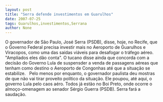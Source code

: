 ```yaml
---
layout: post
title: "Serra defende investimentos em Guarulhos"
date: 2007-07-25
tags: Guarulhos,investimentos,Serrana
author: None
---
```

O governador de S&atilde;o Paulo, Jos&eacute; Serra (PSDB), disse, hoje, no Recife, que o Governo Federal precisa investir mais no Aeroporto de Guarulhos e Viracopos, como uma das sa&iacute;das vi&aacute;veis para desafogar o tr&aacute;fego a&eacute;reo. &quot;Ampliados eles d&atilde;o conta&quot;.
O tucano disse ainda que concorda com a decis&atilde;o do Governo Lula de&nbsp;suspensder a venda de passagens a&eacute;reas que tenham como destino o Aeroporto de Congonhas at&eacute; que a situa&ccedil;&atilde;o se estabilize.&nbsp;&nbsp;
Pelo menos por enquanto, o governador paulista deu mostras de que n&atilde;o vai tirar proveito pol&iacute;tico da situa&ccedil;&atilde;o. Ele poupou, at&eacute; aqui, o governo Lula pelo caos a&eacute;ro.
Todos j&aacute; est&atilde;o no Boi Preto, onde ocorre o almo&ccedil;o-omenagem ao senador&nbsp;S&eacute;rgio Guerra (PSDB). Serra far&aacute; a sauda&ccedil;&atilde;o. 